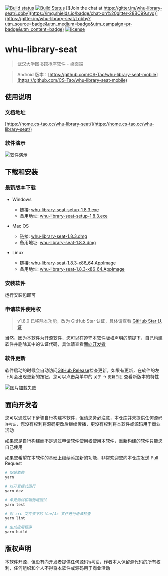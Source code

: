 [![Build status](https://ci.appveyor.com/api/projects/status/qq2adqaxv6vfj7di/branch/master?svg=true)](https://ci.appveyor.com/project/CS-Tao/whu-library-seat/branch/master)
[![Build Status](https://travis-ci.com/CS-Tao/whu-library-seat.svg?branch=master)](https://travis-ci.com/CS-Tao/whu-library-seat)
[![Join the chat at https://gitter.im/whu-library-seat/Lobby](https://img.shields.io/badge/chat-on%20gitter-28BC99.svg)](https://gitter.im/whu-library-seat/Lobby?utm_source=badge&utm_medium=badge&utm_campaign=pr-badge&utm_content=badge)
[![license](https://img.shields.io/badge/license-none-yellow.svg)](#版权声明)

# whu-library-seat

> 武汉大学图书馆抢座软件 - 桌面端

> Android 版本：[https://github.com/CS-Tao/whu-library-seat-mobile](https://github.com/CS-Tao/whu-library-seat-mobile)

## 使用说明

### 文档地址

[https://home.cs-tao.cc/whu-library-seat/](https://home.cs-tao.cc/whu-library-seat/)

### 软件演示

![软件演示](https://home.cs-tao.cc/github-content/contents/github/whu-library-seat/full.gif)

## 下载和安装

### 最新版本下载

- Windows
    - 链接: [whu-library-seat-setup-1.8.3.exe](https://github.com/CS-Tao/whu-library-seat/releases/download/v1.8.3/whu-library-seat-setup-1.8.3.exe)
    - 备用地址: [whu-library-seat-setup-1.8.3.exe](https://assets.cs-tao.cc/whu-library-seat/releases/v1.8.3/whu-library-seat-setup-1.8.3.exe)

- Mac OS
    - 链接: [whu-library-seat-1.8.3.dmg](https://github.com/CS-Tao/whu-library-seat/releases/download/v1.8.3/whu-library-seat-1.8.3.dmg)
    - 备用地址: [whu-library-seat-1.8.3.dmg](https://assets.cs-tao.cc/whu-library-seat/releases/v1.8.3/whu-library-seat-1.8.3.dmg)

- Linux
    - 链接: [whu-library-seat-1.8.3-x86_64.AppImage](https://github.com/CS-Tao/whu-library-seat/releases/download/v1.8.3/whu-library-seat-1.8.3-x86_64.AppImage)
    - 备用地址: [whu-library-seat-1.8.3-x86_64.AppImage](https://assets.cs-tao.cc/whu-library-seat/releases/v1.8.3/whu-library-seat-1.8.3-x86_64.AppImage)

### 安装软件

运行安装包即可

### 申请软件使用权

> v1.8.0 已移除本功能，改为 GitHub Star 认证，具体请查看 [GitHub Star 认证](https://home.cs-tao.cc/whu-library-seat/specification/auth.html)

当然，因为本软件为开源软件，您可以在遵守本软件[版权声明](#版权声明)的前提下，自己构建软件并删除其中的认证代码，具体请查看[面向开发者](#面向开发者)

### 软件更新

软件启动的时候会自动访问[GitHub Release](https://github.com/CS-Tao/whu-library-seat/releases/latest)检查更新，如果有更新，在软件的左下角会出现更新的按钮，您可以点击菜单中的 `关于` -> `更新日志` 查看新版本的特性

![图片加载失败](https://home.cs-tao.cc/github-content/contents/github/whu-library-seat/update.png)

## 面向开发者

您可以通过以下步骤自行构建本软件，但请您务必注意，本仓库并未提供任何源码`许可证`，您没有权利将源码更改后继续传播，更没有权利将本软件或源码用于商业活动

如果您是自行构建而不是通过[申请软件使用权](#申请软件使用权)使用本软件，重新构建的软件只能您自己使用

如果您希望在本软件的基础上继续添加新的功能，非常欢迎您向本仓库发送 Pull Request

``` bash
# 安装依赖
yarn

# 以开发模式运行
yarn dev

# 单元测试和端到端测试
yarn test

# 对 src 文件夹下的 Vue/Js 文件进行语法检查
yarn lint

# 生成应用程序
yarn build
```

## 版权声明

本软件开源，但没有向开发者提供任何源码`许可证`，作者本人保留源代码的所有权利，任何组织和个人不得将本软件或源码用于商业活动

